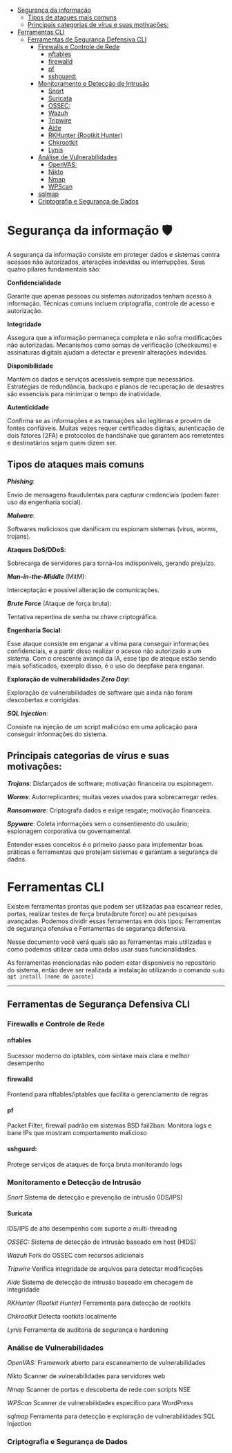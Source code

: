 - [Segurança da informação](#segurança-da-informação-️)
  - [Tipos de ataques mais comuns](#tipos-de-ataques-mais-comuns)
  - [Principais categorias de vírus e suas motivações:](#principais-categorias-de-vírus-e-suas-motivações)
- [Ferramentas CLI](#ferramentas-cli)
  - [Ferramentas de Segurança Defensiva CLI](#ferramentas-de-segurança-defensiva-cli)
    - [Firewalls e Controle de Rede](#firewalls-e-controle-de-rede)
      - [nftables](#nftables)
      - [firewalld](#firewalld)
      - [pf](#pf)
      - [sshguard:](#sshguard)
    - [Monitoramento e Detecção de Intrusão](#monitoramento-e-detecção-de-intrusão)
      - [Snort](#snort)
      - [Suricata](#suricata)
      - [OSSEC:](#ossec)
      - [Wazuh](#wazuh)
      - [Tripwire](#tripwire)
      - [Aide](#aide)
      - [RKHunter (Rootkit Hunter)](#rkhunter-rootkit-hunter)
      - [Chkrootkit](#chkrootkit)
      - [Lynis](#lynis)
    - [Análise de Vulnerabilidades](#análise-de-vulnerabilidades)
      - [OpenVAS:](#openvas)
      - [Nikto](#nikto)
      - [Nmap](#nmap)
      - [WPScan](#wpscan)
    - [sqlmap](#sqlmap)
    - [Criptografia e Segurança de Dados](#criptografia-e-segurança-de-dados)

# Segurança da informação 🛡️

A segurança da informação consiste em proteger dados e sistemas contra acessos não autorizados, alterações indevidas ou interrupções. Seus quatro pilares fundamentais são:

**Confidencialidade**  

Garante que apenas pessoas ou sistemas autorizados tenham acesso à informação. Técnicas comuns incluem criptografia, controle de acesso e autorização.
   
**Integridade**  

Assegura que a informação permaneça completa e não sofra modificações não autorizadas. Mecanismos como somas de verificação (checksums) e assinaturas digitais ajudam a detectar e prevenir alterações indevidas.

**Disponibilidade**  

Mantém os dados e serviços acessíveis sempre que necessários. Estratégias de redundância, backups e planos de recuperação de desastres são essenciais para minimizar o tempo de inatividade.

 **Autenticidade**  

Confirma se as informações e as transações são legítimas e provém de fontes confiáveis. Muitas vezes requer certificados digitais, autenticação de dois fatores (2FA) e protocolos de handshake que garantem aos remetentes e destinatários sejam quem dizem ser.

## Tipos de ataques mais comuns

__*Phishing*__:

Envio de mensagens fraudulentas para capturar credenciais (podem fazer uso da engenharia social).

_**Malware**_:

Softwares maliciosos que danificam ou espionam sistemas (vírus, worms, trojans).  

**Ataques DoS/DDoS**:

Sobrecarga de servidores para torná-los indisponíveis, gerando prejuízo. 

_**Man-in-the-Middle**_ (MitM): 

Interceptação e possível alteração de comunicações.

_**Brute Force**_ (Ataque de força bruta):

Tentativa repentina de senha ou chave criptográfica.

**Engenharia Social**: 

Esse ataque consiste em enganar a vítima para conseguir informações confidenciais, e a partir disso realizar o acesso não autorizado a um sistema. Com o crescente avanço da IA, esse tipo de ateque estão sendo mais sofisticados, exemplo disso, é o uso do deepfake para enganar.

**Exploração de vulnerabilidades _Zero Day_:**

Exploração de vulnerabilidades de software que ainda não foram descobertas e corrigidas.

_**SQL Injection**:_

Consiste na injeção de um script malicioso em uma aplicação para conseguir informações do sistema.

## Principais categorias de vírus e suas motivações:

_**Trojans**_: 
Disfarçados de software; motivação financeira ou espionagem.  

_**Worms**_: 
Autorreplicantes; muitas vezes usados para sobrecarregar redes.  

_**Ransomware**_: 
Criptografa dados e exige resgate; motivação financeira.  

_**Spyware**_: 
Coleta informações sem o consentimento do usuário; espionagem corporativa ou governamental.  

Entender esses conceitos é o primeiro passo para implementar boas práticas e ferramentas que protejam sistemas e garantam a segurança de dados.

# Ferramentas CLI

Existem ferramentas prontas que podem ser utilizadas paa escanear redes, portas, realizar testes de força bruta(brute force) ou até pesquisas avançadas. Podemos dividir essas ferramentas em dois tipos: Ferramentas de segurança ofensiva e Ferramentas de segurança defensiva.

Nesse documento você verá quais são as ferramentas mais utilizadas e como podemos utilizar cada uma delas usar suas funcionalidades.

As ferramentas mencionadas não podem estar disponíveis no repositório do sistema, então deve ser realizada a instalação utilizando o comando `sudo apt install [nome do pacote]`

---

## Ferramentas de Segurança Defensiva CLI
### Firewalls e Controle de Rede

#### nftables
Sucessor moderno do iptables, com sintaxe mais clara e melhor desempenho
#### firewalld
Frontend para nftables/iptables que facilita o gerenciamento de regras
#### pf
Packet Filter, firewall padrão em sistemas BSD
fail2ban: Monitora logs e bane IPs que mostram comportamento malicioso
#### sshguard: 
Protege serviços de ataques de força bruta monitorando logs

### Monitoramento e Detecção de Intrusão

*Snort*
Sistema de detecção e prevenção de intrusão (IDS/IPS)
#### Suricata
IDS/IPS de alto desempenho com suporte a multi-threading

*OSSEC:*
Sistema de detecção de intrusão baseado em host (HIDS)

*Wazuh*
Fork do OSSEC com recursos adicionais

*Tripwire*
Verifica integridade de arquivos para detectar modificações

*Aide*
Sistema de detecção de intrusão baseado em checagem de integridade

*RKHunter (Rootkit Hunter)*
Ferramenta para detecção de rootkits

*Chkrootkit*
Detecta rootkits localmente

*Lynis*
Ferramenta de auditoria de segurança e hardening

### Análise de Vulnerabilidades

*OpenVAS:*
Framework aberto para escaneamento de vulnerabilidades

*Nikto*
Scanner de vulnerabilidades para servidores web

*Nmap*
Scanner de portas e descoberta de rede com scripts NSE

*WPScan*
Scanner de vulnerabilidades específico para WordPress

*sqlmap*
Ferramenta para detecção e exploração de vulnerabilidades SQL Injection

### Criptografia e Segurança de Dados

